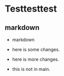 # Testtesttest
## markdown
- markdown
- here is some changes. 
- here is more changes.

- this is not in main.